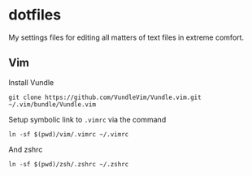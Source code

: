 # dotfiles
My settings files for editing all matters of text files in extreme comfort.

## Vim
Install Vundle
```
git clone https://github.com/VundleVim/Vundle.vim.git ~/.vim/bundle/Vundle.vim
```

Setup symbolic link to `.vimrc` via the command
```
ln -sf $(pwd)/vim/.vimrc ~/.vimrc
```
And zshrc
```
ln -sf $(pwd)/zsh/.zshrc ~/.zshrc
```
